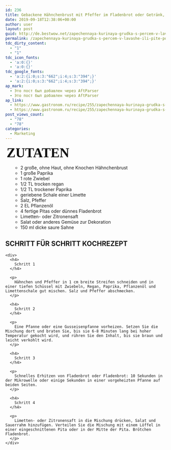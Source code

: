 ```yaml
---
id: 236
title: Gebackene Hähnchenbrust mit Pfeffer im Fladenbrot oder Getränk, Schritt für Schritt Rezept
date: 2019-09-18T12:38:06+00:00
author: user
layout: post
guid: http://de.bestwow.net/zapechennaya-kurinaya-grudka-s-percem-v-lavashe-ili-pite-poshagovyy-recept-s-foto/
permalink: /zapechennaya-kurinaya-grudka-s-percem-v-lavashe-ili-pite-poshagovyy-recept-s-foto/
tdc_dirty_content:
  - "1"
  - "1"
tdc_icon_fonts:
  - 'a:0:{}'
  - 'a:0:{}'
tdc_google_fonts:
  - 'a:2:{i:0;s:3:"662";i:4;s:3:"394";}'
  - 'a:2:{i:0;s:3:"662";i:4;s:3:"394";}'
ap_mark:
  - Это пост был добавлен через AftParser
  - Это пост был добавлен через AftParser
ap_link:
  - https://www.gastronom.ru/recipe/255/zapechennaya-kurinaya-grudka-s-percem-v-lavashe-ili-pite
  - https://www.gastronom.ru/recipe/255/zapechennaya-kurinaya-grudka-s-percem-v-lavashe-ili-pite
post_views_count:
  - "78"
  - "78"
categories:
  - Marketing
---
```

<section> 

<div>
  <div>
    <div>
      <div>
        <div>
           <span style="color: #111111;font-family: Catamaran;font-size: 42px;font-weight: bold">ZUTATEN</span>
        </div>
      </div>
    </div>
  </div>
</div>

<div>
  <ul>
    <li style="list-style-type: none">
      <ul>
        <li>
          2 große, ohne Haut, ohne Knochen Hähnchenbrust
        </li>
        <li>
          1 große Paprika
        </li>
        <li>
          1 rote Zwiebel
        </li>
        <li>
          1/2 TL trocken regan
        </li>
        <li>
          1/2 TL trockener Paprika
        </li>
        <li>
          geriebene Schale einer Limette
        </li>
        <li>
          Salz, Pfeffer
        </li>
        <li>
          2 EL Pflanzenöl
        </li>
        <li>
          4 fertige Pitas oder dünnes Fladenbrot
        </li>
        <li>
          Limetten- oder Zitronensaft
        </li>
        <li>
          Salat oder anderes Gemüse zur Dekoration
        </li>
        <li>
          150 ml dicke saure Sahne
        </li>
      </ul>
    </li>
  </ul>
  
  <div>
    <h2>
      SCHRITT FÜR SCHRITT KOCHREZEPT
    </h2>
    
    <div>
      <h4>
        Schritt 1
      </h4>
      
      <p>
        Hähnchen und Pfeffer in 1 cm breite Streifen schneiden und in einer tiefen Schüssel mit Zwiebeln, Regan, Paprika, Pflanzenöl und Limettenschale gut mischen. Salz und Pfeffer abschmecken.
      </p>
      
      <h4>
        Schritt 2
      </h4>
      
      <p>
        Eine Pfanne oder eine Gusseisenpfanne vorheizen. Setzen Sie die Mischung dort und braten Sie, bis sie 6-8 Minuten lang bei hoher Temperatur gekocht wird, und rühren Sie den Inhalt, bis sie braun und leicht verkohlt wird.
      </p>
      
      <h4>
        Schritt 3
      </h4>
      
      <p>
        Schnelles Erhitzen von Fladenbrot oder Fladenbrot: 10 Sekunden in der Mikrowelle oder einige Sekunden in einer vorgeheizten Pfanne auf beiden Seiten.
      </p>
      
      <h4>
        Schritt 4
      </h4>
      
      <p>
        Limetten- oder Zitronensaft in die Mischung drücken, Salat und Sauerrahm hinzufügen. Verteilen Sie die Mischung mit einem Löffel in einer eingeschnittenen Pita oder in der Mitte der Pita. Brötchen Fladenbrot.
      </p>
    </div>
  </div>
</div></section>